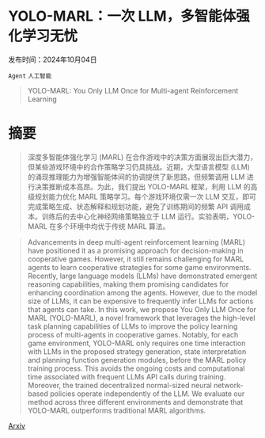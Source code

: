# YOLO-MARL：一次 LLM，多智能体强化学习无忧

发布时间：2024年10月04日

`Agent` `人工智能`

> YOLO-MARL: You Only LLM Once for Multi-agent Reinforcement Learning

# 摘要

> 深度多智能体强化学习 (MARL) 在合作游戏中的决策方面展现出巨大潜力，但某些游戏环境中的合作策略学习仍具挑战。近期，大型语言模型 (LLM) 的涌现推理能力为增强智能体间的协调提供了新思路，但频繁调用 LLM 进行决策推断成本高昂。为此，我们提出 YOLO-MARL 框架，利用 LLM 的高级规划能力优化 MARL 策略学习。每个游戏环境仅需一次 LLM 交互，即可完成策略生成、状态解释和规划功能，避免了训练期间的频繁 API 调用成本。训练后的去中心化神经网络策略独立于 LLM 运行。实验表明，YOLO-MARL 在多个环境中均优于传统 MARL 算法。

> Advancements in deep multi-agent reinforcement learning (MARL) have positioned it as a promising approach for decision-making in cooperative games. However, it still remains challenging for MARL agents to learn cooperative strategies for some game environments. Recently, large language models (LLMs) have demonstrated emergent reasoning capabilities, making them promising candidates for enhancing coordination among the agents. However, due to the model size of LLMs, it can be expensive to frequently infer LLMs for actions that agents can take. In this work, we propose You Only LLM Once for MARL (YOLO-MARL), a novel framework that leverages the high-level task planning capabilities of LLMs to improve the policy learning process of multi-agents in cooperative games. Notably, for each game environment, YOLO-MARL only requires one time interaction with LLMs in the proposed strategy generation, state interpretation and planning function generation modules, before the MARL policy training process. This avoids the ongoing costs and computational time associated with frequent LLMs API calls during training. Moreover, the trained decentralized normal-sized neural network-based policies operate independently of the LLM. We evaluate our method across three different environments and demonstrate that YOLO-MARL outperforms traditional MARL algorithms.

[Arxiv](https://arxiv.org/abs/2410.03997)